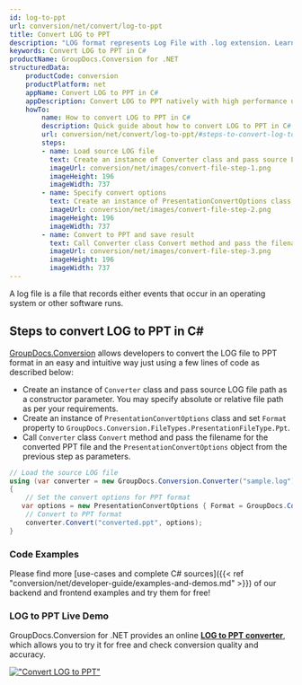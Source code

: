 ```yaml
---
id: log-to-ppt
url: conversion/net/convert/log-to-ppt
title: Convert LOG to PPT
description: "LOG format represents Log File with .log extension. Learn how to convert LOG to PPT file programmatically in C# language using GroupDocs.Conversion for .NET library."
keywords: Convert LOG to PPT in C#
productName: GroupDocs.Conversion for .NET
structuredData:
    productCode: conversion
    productPlatform: net
    appName: Convert LOG to PPT in C#
    appDescription: Convert LOG to PPT natively with high performance using C# language and server side GroupDocs.Conversion for .NET APIs, without the use of any software like Microsoft or Open Office.
    howTo:
        name: How to convert LOG to PPT in C# 
        description: Quick guide about how to convert LOG to PPT in C# with high performance and accuracy.
        url: conversion/net/convert/log-to-ppt/#steps-to-convert-log-to-ppt-in-c
        steps:
        - name: Load source LOG file 
          text: Create an instance of Converter class and pass source LOG file path as a constructor parameter. You may specify absolute or relative file path as per your requirements. 
          imageUrl: conversion/net/images/convert-file-step-1.png
          imageHeight: 196
          imageWidth: 737
        - name: Specify convert options 
          text: Create an instance of PresentationConvertOptions class.
          imageUrl: conversion/net/images/convert-file-step-2.png
          imageHeight: 196
          imageWidth: 737
        - name: Convert to PPT and save result 
          text: Call Converter class Convert method and pass the filename for the converted HTML file and the PresentationConvertOptions object from the previous step as parameters.
          imageUrl: conversion/net/images/convert-file-step-3.png
          imageHeight: 196
          imageWidth: 737
---
```


A log file is a file that records either events that occur in an operating system or other software runs.

## Steps to convert LOG to PPT in C#

[GroupDocs.Conversion](https://products.groupdocs.com/conversion/net) allows developers to convert the LOG file to PPT format in an easy and intuitive way just using a few lines of code as described below:

* Create an instance of `Converter` class and pass source LOG file path as a constructor parameter. You may specify absolute or relative file path as per your requirements. 
* Create an instance of `PresentationConvertOptions` class and set `Format` property to `GroupDocs.Conversion.FileTypes.PresentationFileType.Ppt`.
* Call `Converter` class `Convert` method and pass the filename for the converted PPT file and the `PresentationConvertOptions` object from the previous step as parameters.

```csharp
// Load the source LOG file
using (var converter = new GroupDocs.Conversion.Converter("sample.log"))
{
    // Set the convert options for PPT format
   var options = new PresentationConvertOptions { Format = GroupDocs.Conversion.FileTypes.PresentationFileType.Ppt };
    // Convert to PPT format
    converter.Convert("converted.ppt", options);
}
```

### Code Examples

Please find more [use-cases and complete C# sources]({{< ref "conversion/net/developer-guide/examples-and-demos.md" >}}) of our backend and frontend examples and try them for free!

### LOG to PPT Live Demo

GroupDocs.Conversion for .NET provides an online [**LOG to PPT converter**](https://products.groupdocs.app/conversion/log-to-ppt), which allows you to try it for free and check conversion quality and accuracy.

[!["Convert LOG to PPT"](conversion/net/images/convert-to-ppt/convert-log-to-ppt.png)](https://products.groupdocs.app/conversion/log-to-ppt)